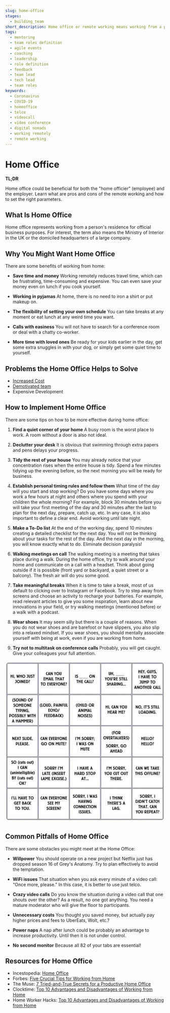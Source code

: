 ```yaml
---
slug: home-office
stages:
  - building_team
short_description: Home office or remote working means working from a person's residence for official business purposes. The term also means the Ministry of Interior in the UK or the domiciled headquarters of a large company.
tags:
  - mentoring
  - team roles definition
  - agile events
  - coaching
  - leadership
  - role definition
  - feedback
  - team lead
  - tech lead
  - team roles
keywords:
  - Coronavirus
  - COVID-19
  - homeoffice
  - telco
  - videocall
  - video conference
  - digital nomads
  - working remotely
  - remote working
---
```


# Home Office

**TL;DR**

Home office could be beneficial for both the "home officier" (employee) and the employer. Learn what are pros and cons of the remote working and how to set the right parameters.

## What Is Home Office

Home office represents working from a person's residence for official business purposes.
For interest, the term also means the Ministry of Interior in the UK or the domiciled headquarters of a large company.

## Why You Might Want Home Office

There are some benefits of working from home:

- **Save time and money**
  Working remotely reduces travel time, which can be frustrating, time-consuming and expensive. You can even save your money even on lunch if you cook yourself.

- **Working in pyjamas**
  At home, there is no need to iron a shirt or put makeup on.

- **The flexibility of setting your own schedule**
  You can take breaks at any moment or eat lunch at any weird time you want.

- **Calls with easiness**
  You will not have to search for a conference room or deal with a chatty co-worker.

- **More time with loved ones**
  Be ready for your kids earlier in the day, get some extra snuggles in with your dog, or simply get some quiet time to yourself.

## Problems the Home Office Helps to Solve

- [Increased Cost](/problems/increased-cost)
- [Demotivated team](/problems/demotivated-team)
- Expensive Development

## How to Implement Home Office

There are some tips on how to be more effective during home office:

1. **Find a quiet corner of your home**
  A busy room is the worst place to work. A room without a door is also not ideal.

2. **Declutter your desk**
  It is obvious that swimming through extra papers and pens delays your progress.

3. **Tidy the rest of your house**
  You may already notice that your concentration rises when the entire house is tidy. Spend a few minutes tidying up the evening before, so the next morning you will be ready for business.

4. **Establish personal timing rules and follow them**
  What time of the day will you start and stop working? Do you have some days where you work a few hours at night and others where you spend with your children the whole morning?
  For example, block 30 minutes before you will take your first meeting of the day and 30 minutes after the last to plan for the next day, prepare, catch up, etc. In any case, it is also important to define a clear end. Avoid working until late night.

5. **Make a To-Do list**
  At the end of the working day, spend 10 minutes creating a detailed checklist for the next day. You will not be thinking about your tasks for the rest of the day. And the next day in the morning, you will know exactly what to do. Eliminate decision paralysis!

6. **Walking meetings on call**
  The walking meeting is a meeting that takes place during a walk. During the home office, try to walk around your home and communicate on a call with a headset. Think about going outside if it is possible (front yard or backyard, a quiet street or a balcony). The fresh air will do you some good.

7. **Take meaningful breaks**
  When it is time to take a break, most of us default to clicking over to Instagram or Facebook. Try to step away from screens and choose an activity to recharge your batteries.
  For example, read relevant articles to give you some inspiration, learn about new innovations in your field, or try walking meetings (mentioned before) or a walk with a podcast.

8. **Wear shoes**
  It may seem silly but there is a couple of reasons. When you do not wear shoes and are barefoot or have slippers, you also slip into a relaxed mindset. If you wear shoes, you should mentally associate yourself with being at work, even if you are working from home.

9. **Try not to multitask on conference calls**
  Probably, you will get caught. Give your colleagues your full attention.

![Conference Call Bingo](/files/home-office-bingo.jpeg)

## Common Pitfalls of Home Office
There are some obstacles you might meet at the Home Office:

- **Willpower**
  You should operate on a new project but Netflix just has dropped season 16 of Grey's Anatomy. Try to plan effectively to avoid the temptation.

- **WiFi issues**
  That situation when you ask every minute of a video call: “Once more, please.” In this case, it is better to use just telco.

- **Crazy video calls**
  Do you know the situation during a video call that one shouts over the other? As a result, no one got anything. You need a mature moderator who will give the floor to participants.

- **Unnecessary costs**
  You thought you saved money, but actually pay higher prices and fees to UberEats, Wolt, etc.?

- **Power naps**
  A nap after lunch could be probably an advantage to increase productivity. Until then it is not under control.

- **No second monitor**
  Because all 82 of your tabs are essential!

## Resources for Home Office

- Incestopedia: [Home Office](https://www.investopedia.com/terms/h/home-office.asp)
- Forbes: [Five Crucial Tips for Working from Home](https://www.forbes.com/sites/danpontefract/2020/03/07/five-crucial-tips-for-working-from-home/#560d4ce51ad8)
- The Muse: [7 Tried-and-True Secrets for a Productive Home Office](https://www.themuse.com/advice/7-triedandtrue-secrets-for-a-productive-home-office)
- Clocktime: [Top 10 Advantages and Disadvantages of Working from Home](https://www.clicktime.com/blog/top-10-advantages-disadvantages-working-from-home/)
- Home Worker Hacks: [Top 10 Advantages and Disadvantages of Working from Home](https://homeworkerhacks.com/top-10-advantages-and-disadvantages-of-working-from-home)

